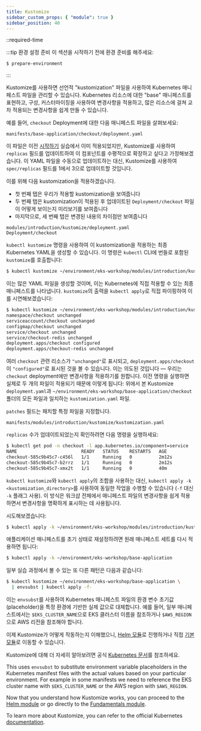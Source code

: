```yaml
---
title: Kustomize
sidebar_custom_props: { "module": true }
sidebar_position: 40
---
```


::required-time

:::tip 환경 설정 준비
이 섹션을 시작하기 전에 환경 준비를 해주세요:

```bash timeout=300 wait=10
$ prepare-environment
```

:::

Kustomize를 사용하면 선언적 "kustomization" 파일을 사용하여 Kubernetes 매니페스트 파일을 관리할 수 있습니다. Kubernetes 리소스에 대한 "base" 매니페스트를 표현하고, 구성, 커스터마이징을 사용하여 변경사항을 적용하고, 많은 리소스에 걸쳐 교차 적용되는 변경사항을 쉽게 만들 수 있습니다.

예를 들어, `checkout` Deployment에 대한 다음 매니페스트 파일을 살펴보세요:

```file
manifests/base-application/checkout/deployment.yaml
```

이 파일은 이전 [시작하기](../getting-start/) 실습에서 이미 적용되었지만, Kustomize를 사용하여 `replicas` 필드를 업데이트하여 이 컴포넌트를 수평적으로 확장하고 싶다고 가정해보겠습니다. 이 YAML 파일을 수동으로 업데이트하는 대신, Kustomize를 사용하여 `spec/replicas` 필드를 1에서 3으로 업데이트할 것입니다.

이를 위해 다음 kustomization을 적용하겠습니다.

- 첫 번째 탭은 우리가 적용할 kustomization을 보여줍니다
- 두 번째 탭은 kustomization이 적용된 후 업데이트된 `Deployment/checkout` 파일이 어떻게 보이는지 미리보기를 보여줍니다
- 마지막으로, 세 번째 탭은 변경된 내용의 차이점만 보여줍니다

```kustomization
modules/introduction/kustomize/deployment.yaml
Deployment/checkout
```

`kubectl kustomize` 명령을 사용하여 이 kustomization을 적용하는 최종 Kubernetes YAML을 생성할 수 있습니다. 이 명령은 `kubectl` CLI에 번들로 포함된 `kustomize`를 호출합니다:

```bash
$ kubectl kustomize ~/environment/eks-workshop/modules/introduction/kustomize
```

이는 많은 YAML 파일을 생성할 것이며, 이는 Kubernetes에 직접 적용할 수 있는 최종 매니페스트를 나타냅니다. `kustomize`의 출력을 `kubectl apply`로 직접 파이핑하여 이를 시연해보겠습니다:

```bash
$ kubectl kustomize ~/environment/eks-workshop/modules/introduction/kustomize | kubectl apply -f -
namespace/checkout unchanged
serviceaccount/checkout unchanged
configmap/checkout unchanged
service/checkout unchanged
service/checkout-redis unchanged
deployment.apps/checkout configured
deployment.apps/checkout-redis unchanged
```

여러 `checkout` 관련 리소스가 `"unchanged"`로 표시되고, `deployment.apps/checkout`이 `"configured"`로 표시된 것을 볼 수 있습니다. 이는 의도된 것입니다 — 우리는 `checkout` deployment에만 변경사항을 적용하기를 원합니다. 이전 명령을 실행하면 실제로 두 개의 파일이 적용되기 때문에 이렇게 됩니다: 위에서 본 Kustomize `deployment.yaml`과 `~/environment/eks-workshop/base-application/checkout` 폴더의 모든 파일과 일치하는 `kustomization.yaml` 파일.

`patches` 필드는 패치할 특정 파일을 지정합니다.

```file
manifests/modules/introduction/kustomize/kustomization.yaml
```

`replicas` 수가 업데이트되었는지 확인하려면 다음 명령을 실행하세요:

```bash
$ kubectl get pod -n checkout -l app.kubernetes.io/component=service
NAME                        READY   STATUS    RESTARTS   AGE
checkout-585c9b45c7-c456l   1/1     Running   0          2m12s
checkout-585c9b45c7-b2rrz   1/1     Running   0          2m12s
checkout-585c9b45c7-xmx2t   1/1     Running   0          40m
```

`kubectl kustomize`와 `kubectl apply`의 조합을 사용하는 대신, `kubectl apply -k <kustomization_directory>`를 사용하여 동일한 작업을 수행할 수 있습니다 (`-f` 대신 `-k` 플래그 사용). 이 방식은 워크샵 전체에서 매니페스트 파일의 변경사항을 쉽게 적용하면서 변경사항을 명확하게 표시하는 데 사용됩니다.

시도해보겠습니다:

```bash
$ kubectl apply -k ~/environment/eks-workshop/modules/introduction/kustomize
```

애플리케이션 매니페스트를 초기 상태로 재설정하려면 원래 매니페스트 세트를 다시 적용하면 됩니다:

```bash timeout=300 wait=30
$ kubectl apply -k ~/environment/eks-workshop/base-application
```

일부 실습 과정에서 볼 수 있는 또 다른 패턴은 다음과 같습니다:

```bash
$ kubectl kustomize ~/environment/eks-workshop/base-application \
  | envsubst | kubectl apply -f-
```

이는 `envsubst`를 사용하여 Kubernetes 매니페스트 파일의 환경 변수 초기값(placeholder)을 특정 환경에 기반한 실제 값으로 대체합니다. 예를 들어, 일부 매니페스트에서는 `$EKS_CLUSTER_NAME`으로 EKS 클러스터 이름을 참조하거나 `$AWS_REGION`으로 AWS 리전을 참조해야 합니다.

이제 Kustomize가 어떻게 작동하는지 이해했으니, [Helm 모듈](/o/ihOxGoj6RUixHGUrQEbm/s/DOGGWuHTz1iyK4Etj3es/~/changes/11/undefined/index-3)로 진행하거나 직접 [기본 모듈](/o/ihOxGoj6RUixHGUrQEbm/s/DOGGWuHTz1iyK4Etj3es/~/changes/11/index)로 이동할 수 있습니다.

Kustomize에 대해 더 자세히 알아보려면 공식 [Kubernetes 문서](https://kubernetes.io/docs/tasks/manage-kubernetes-objects/kustomization/)를 참조하세요.

This uses `envsubst` to substitute environment variable placeholders in the Kubernetes manifest files with the actual values based on your particular environment. For example in some manifests we need to reference the EKS cluster name with `$EKS_CLUSTER_NAME` or the AWS region with `$AWS_REGION`.

Now that you understand how Kustomize works, you can proceed to the [Helm module](/docs/introduction/helm) or go directly to the [Fundamentals module](/docs/fundamentals).

To learn more about Kustomize, you can refer to the official Kubernetes [documentation](https://kubernetes.io/docs/tasks/manage-kubernetes-objects/kustomization/).